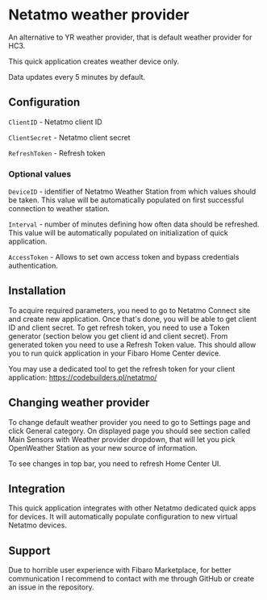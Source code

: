 # Netatmo weather provider

An alternative to YR weather provider, that is default weather provider for HC3.

This quick application creates weather device only.

Data updates every 5 minutes by default.

## Configuration

`ClientID` - Netatmo client ID

`ClientSecret` - Netatmo client secret

`RefreshToken` - Refresh token

### Optional values

`DeviceID` - identifier of Netatmo Weather Station from which values should be taken. This value will be automatically populated on first successful connection to weather station.

`Interval` - number of minutes defining how often data should be refreshed. This value will be automatically populated on initialization of quick application.

`AccessToken` - Allows to set own access token and bypass credentials authentication.

## Installation

To acquire required parameters, you need to go to Netatmo Connect site and create new application. Once that's done, you will be able to get client ID and client secret. To get refresh token, you need to use a Token generator (section below you get client id and client secret).
From generated token you need to use a Refresh Token value.
This should allow you to run quick application in your Fibaro Home Center device.

You may use a dedicated tool to get the refresh token for your client application: https://codebuilders.pl/netatmo/

## Changing weather provider

To change default weather provider you need to go to Settings page and click General category. 
On displayed page you should see section called Main Sensors with Weather provider dropdown, that will let you pick OpenWeather Station as your new source of information.

To see changes in top bar, you need to refresh Home Center UI.

## Integration

This quick application integrates with other Netatmo dedicated quick apps for devices. It will automatically populate configuration to new virtual Netatmo devices.

## Support

Due to horrible user experience with Fibaro Marketplace, for better communication I recommend to contact with me through GitHub or create an issue in the repository.
